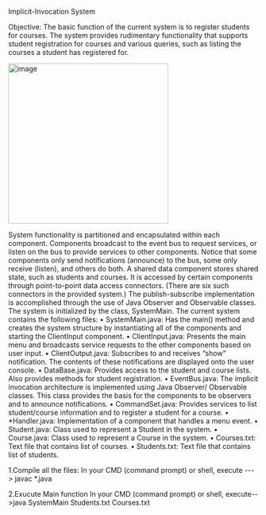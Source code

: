 Implicit-Invocation System

Objective:
The basic function of the current system is to register students for courses. The system provides 
rudimentary functionality that supports student registration for courses and various queries, such as 
listing the courses a student has registered for. 

<img width="322" alt="image" src="https://github.com/kevchen266/Software-Architechture-Project/assets/72414426/6ac00132-aedc-41b0-8ca9-9991071fbc90">


System functionality is partitioned and encapsulated within each component. Components broadcast to 
the event bus to request services, or listen on the bus to provide services to other components. Notice 
that some components only send notifications (announce) to the bus, some only receive (listen), and 
others do both. A shared data component stores shared state, such as students and courses. It is 
accessed by certain components through point-to-point data access connectors. (There are six such 
connectors in the provided system.) 
The publish-subscribe implementation is accomplished through the use of Java Observer and Observable
classes. The system is initialized by the class, SystemMain. The current system contains the following 
files:
• SystemMain.java: Has the main() method and creates the system structure by instantiating all 
of the components and starting the ClientInput component. 
• ClientInput.java: Presents the main menu and broadcasts service requests to the other 
components based on user input. 
• ClientOutput.java: Subscribes to and receives “show” notification. The contents of these 
notifications are displayed onto the user console. 
• DataBase.java: Provides access to the student and course lists. Also provides methods for 
student registration. 
• EventBus.java: The implicit invocation architecture is implemented using Java Observer/ 
Observable classes. This class provides the basis for the components to be observers and to 
announce notifications. 
• CommandSet.java: Provides services to list student/course information and to register a 
student for a course. 
• *Handler.java: Implementation of a component that handles a menu event. 
• Student.java: Class used to represent a Student in the system. 
• Course.java: Class used to represent a Course in the system. 
• Courses.txt: Text file that contains list of courses. 
• Students.txt: Text file that contains list of students.

1.Compile all the files: In your CMD (command prompt) or shell, execute ---> javac *.java

2.Exucute Main function In your CMD (command prompt) or shell, execute-->java SystemMain Students.txt Courses.txt
